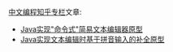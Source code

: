 [中文编程知乎专栏](https://zhuanlan.zhihu.com/codeInChinese)文章:
- [Java实现"命令式"简易文本编辑器原型](https://zhuanlan.zhihu.com/p/60946984)
- [Java实现文本编辑时基于拼音输入的补全原型](https://zhuanlan.zhihu.com/p/61254238)
